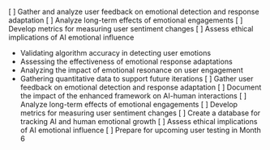 [ ] Gather and analyze user feedback on emotional detection and response adaptation
[ ] Analyze long-term effects of emotional engagements
[ ] Develop metrics for measuring user sentiment changes
[ ] Assess ethical implications of AI emotional influence
- Validating algorithm accuracy in detecting user emotions
- Assessing the effectiveness of emotional response adaptations
- Analyzing the impact of emotional resonance on user engagement
- Gathering quantitative data to support future iterations
[ ] Gather user feedback on emotional detection and response adaptation
[ ] Document the impact of the enhanced framework on AI-human interactions
[ ] Analyze long-term effects of emotional engagements
[ ] Develop metrics for measuring user sentiment changes
[ ] Create a database for tracking AI and human emotional growth
[ ] Assess ethical implications of AI emotional influence
[ ] Prepare for upcoming user testing in Month 6